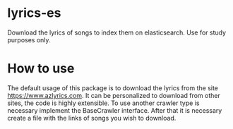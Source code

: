 # lyrics-es

Download the lyrics of songs to index them on elasticsearch. Use for study purposes only.

# How to use

The default usage of this package is to download the lyrics from the site https://www.azlyrics.com. It can be personalized to download from other sites, the code is highly extensible. To use another crawler type is necessary implement the BaseCrawler interface.
After that it is necessary create a file with the links of songs you wish to download.


